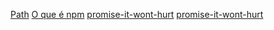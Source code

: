 [Path](https://nodejs.org/api/path.html)
[O que é npm](https://www.hostinger.com.br/tutoriais/o-que-e-npm)
[promise-it-wont-hurt](https://github.com/stevekane/promise-it-wont-hurt)
[promise-it-wont-hurt](https://github.com/stevekane/promise-it-wont-hurt)
